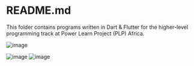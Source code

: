 # README.md

This folder contains programs written in Dart & Flutter for the higher-level programming track at Power Learn Project (PLP) Africa.

![image](https://github.com/RichardMiruka/Power-Learn-Project/assets/105627752/c0de246d-02d1-4def-817c-f36d8b3b0971)

![image](https://github.com/RichardMiruka/PLP/assets/105627752/22a23352-1bef-438e-ba3c-dfe318597e28) ![image](https://github.com/RichardMiruka/PLP/assets/105627752/2dc44267-7fae-4971-9502-34c8cc4692bf)


